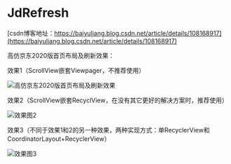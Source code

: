 # JdRefresh 

[csdn博客地址：https://baiyuliang.blog.csdn.net/article/details/108168917](https://baiyuliang.blog.csdn.net/article/details/108168917)

高仿京东2020版首页布局及刷新效果：

效果1（ScrollView嵌套Viewpager，不推荐使用）

![高仿京东2020版首页布局及刷新效果](https://img-blog.csdnimg.cn/2020082509180512.gif)

效果2（ScrollView嵌套RecyclView，在没有其它更好的解决方案时，推荐使用）

![效果图2](https://img-blog.csdnimg.cn/e842c9182ff2417b9b81d3c413c1e046.gif)

效果3（不同于效果1和2的另一种效果，两种实现方式：单RecyclerView和CoordinatorLayout+RecyclerView）

![效果图3](https://img-blog.csdnimg.cn/76af728c01524f099b72775feea2e3f2.gif)


